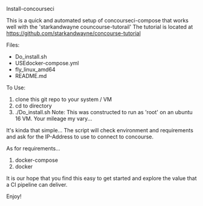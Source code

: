 Install-concourseci

This is a quick and automated setup of concourseci-compose that works well with the 'starkandwayne councourse-tutorail'
The tutorial is located at https://github.com/starkandwayne/concourse-tutorial

Files:
 * Do_install.sh
 * USEdocker-compose.yml
 * fly_linux_amd64
 * README.md
 
 To Use:  
 1) clone this git repo to your system / VM
 2) cd to directory
 3) ./Do_install.sh
 Note: This was constructed to run as 'root' on an ubuntu 16 VM. Your mileage my vary...
 
 It's kinda that simple...
The script will check environment and requirements and ask for the IP-Address to use to connect to concourse.
 
 As for requirements...
 1) docker-compose
 2) docker
 
 It is our hope that you find this easy to get started and explore the value that a CI pipeline can deliver.
 
 Enjoy!

